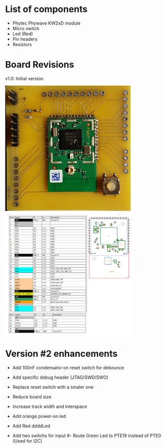 # List of components

  - Phytec Phywave KW2xD module
  - Micro switch 
  - Led (Red)
  - Pin headers
  - Resistors
 
# Board Revisions

v1.0: Initial version. 

<img src="board_v1.0.jpg" alt="v1.0 board picture" width="400px"/>
<img src="kw2xd_module_pinout.png" alt="KW2xD module pinout" width="400px"/>



# Version #2 enhancements


- Add 100nF condensator on reset switch for debounce
- Add specific debug header (JTAG/SWD/SWO)
- Replace reset switch with a smaler one
- Reduce board size 

- Increase track width and interspace
- Add orange power-on led
- Add Red ddddLed
- Add two switchs for input
#- Route Green Led to PTE19 instead of PTE0 (Used for I2C)
